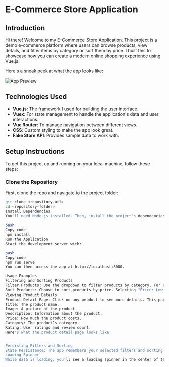 
# E-Commerce Store Application

## Introduction

Hi there! Welcome to my E-Commerce Store Application. This project is a demo e-commerce platform where users can browse products, view details, and filter items by category or sort them by price. I built this to showcase how you can create a modern online shopping experience using Vue.js.

Here's a sneak peek at what the app looks like:

![App Preview](store.png)

## Technologies Used

- **Vue.js**: The framework I used for building the user interface.
- **Vuex**: For state management to handle the application's data and user interactions.
- **Vue Router**: To manage navigation between different views.
- **CSS**: Custom styling to make the app look great.
- **Fake Store API**: Provides sample data to work with.

## Setup Instructions

To get this project up and running on your local machine, follow these steps:

### Clone the Repository

First, clone the repo and navigate to the project folder:

```bash
git clone <repository-url>
cd <repository-folder>
Install Dependencies
You'll need Node.js installed. Then, install the project's dependencies:

bash
Copy code
npm install
Run the Application
Start the development server with:

bash
Copy code
npm run serve
You can then access the app at http://localhost:8080.

Usage Examples
Filtering and Sorting Products
Filter Products: Use the dropdown to filter products by category. For example, if you select "Electronics," only electronic items will be shown.
Sort Products: Choose to sort products by price. Selecting "Price: Low to High" will display products starting from the least expensive.
Viewing Product Details
Product Detail Page: Click on any product to see more details. This page shows:
Title: The product name.
Image: A picture of the product.
Description: Information about the product.
Price: How much the product costs.
Category: The product’s category.
Rating: User ratings and review count.
Here's what the product detail page looks like:


Persisting Filters and Sorting
State Persistence: The app remembers your selected filters and sorting options thanks to Vuex, so you won’t lose your preferences if you navigate around or refresh the page.
Loading Spinner
While data is loading, you'll see a loading spinner in the center of the screen: